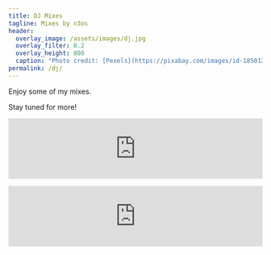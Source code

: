 ```yaml
---
title: DJ Mixes
tagline: Mixes by n3os
header:
  overlay_image: /assets/images/dj.jpg
  overlay_filter: 0.2
  overlay_height: 800
  caption: "Photo credit: [Pexels](https://pixabay.com/images/id-1850120/)"
permalink: /dj/
---
```


Enjoy some of my mixes. 

Stay tuned for more!

<p><iframe width="100%" height="120" src="https://www.mixcloud.com/widget/iframe/?hide_cover=1&light=1&feed=%2Fn3os%2Ftbt-trance-classics-1-hour-mix%2F" frameborder="0" ></iframe></p>

<p><iframe width="100%" height="120" src="https://www.mixcloud.com/widget/iframe/?hide_cover=1&light=1&feed=%2Fn3os%2Fvocal-house-classics-1-hour-mix%2F" frameborder="0" ></iframe></P>
